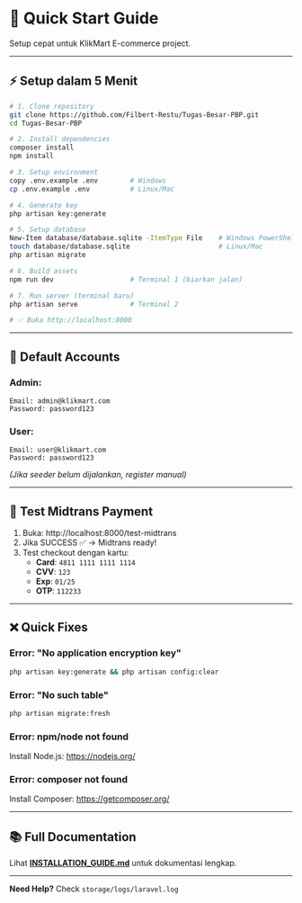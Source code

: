# 🚀 Quick Start Guide

Setup cepat untuk KlikMart E-commerce project.

---

## ⚡ Setup dalam 5 Menit

```bash
# 1. Clone repository
git clone https://github.com/Filbert-Restu/Tugas-Besar-PBP.git
cd Tugas-Besar-PBP

# 2. Install dependencies
composer install
npm install

# 3. Setup environment
copy .env.example .env        # Windows
cp .env.example .env          # Linux/Mac

# 4. Generate key
php artisan key:generate

# 5. Setup database
New-Item database/database.sqlite -ItemType File    # Windows PowerShell
touch database/database.sqlite                      # Linux/Mac
php artisan migrate

# 6. Build assets
npm run dev                   # Terminal 1 (biarkan jalan)

# 7. Run server (terminal baru)
php artisan serve             # Terminal 2

# ✅ Buka http://localhost:8000
```

---

## 🔑 Default Accounts

### Admin:

```
Email: admin@klikmart.com
Password: password123
```

### User:

```
Email: user@klikmart.com
Password: password123
```

_(Jika seeder belum dijalankan, register manual)_

---

## 🧪 Test Midtrans Payment

1. Buka: http://localhost:8000/test-midtrans
2. Jika SUCCESS ✅ → Midtrans ready!
3. Test checkout dengan kartu:
   - **Card**: `4811 1111 1111 1114`
   - **CVV**: `123`
   - **Exp**: `01/25`
   - **OTP**: `112233`

---

## ❌ Quick Fixes

### Error: "No application encryption key"

```bash
php artisan key:generate && php artisan config:clear
```

### Error: "No such table"

```bash
php artisan migrate:fresh
```

### Error: npm/node not found

Install Node.js: https://nodejs.org/

### Error: composer not found

Install Composer: https://getcomposer.org/

---

## 📚 Full Documentation

Lihat **[INSTALLATION_GUIDE.md](./INSTALLATION_GUIDE.md)** untuk dokumentasi lengkap.

---

**Need Help?** Check `storage/logs/laravel.log`
